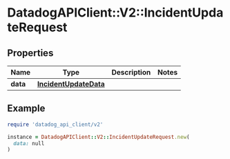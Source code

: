 # DatadogAPIClient::V2::IncidentUpdateRequest

## Properties

| Name     | Type                                            | Description | Notes |
| -------- | ----------------------------------------------- | ----------- | ----- |
| **data** | [**IncidentUpdateData**](IncidentUpdateData.md) |             |       |

## Example

```ruby
require 'datadog_api_client/v2'

instance = DatadogAPIClient::V2::IncidentUpdateRequest.new(
  data: null
)
```
